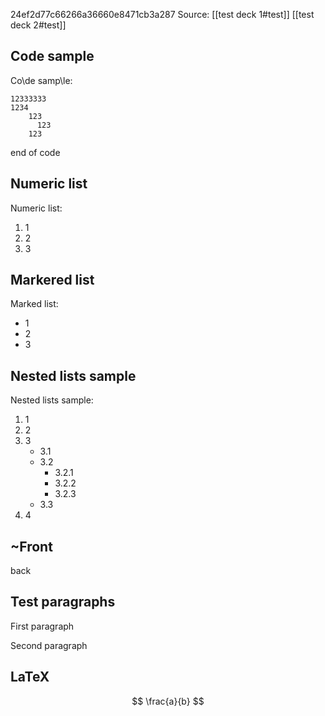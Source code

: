24ef2d77c66266a36660e8471cb3a287
Source:
	[[test deck 1#test]]
	[[test deck 2#test]]

## Code sample
Co\de samp\le:
```
12333333
1234
	123
      123
	123
```
end of code

## Numeric list
Numeric list:
1. 1
2. 2
3. 3

## Markered list
Marked list:
- 1
- 2
- 3

## Nested lists sample
Nested lists sample:
1. 1
2. 2
3. 3
    - 3.1
    - 3.2
        - 3.2.1
        - 3.2.2
        - 3.2.3
    - 3.3
4. 4

## ~Front

back

## Test paragraphs

First paragraph

Second paragraph

## LaTeX

$$
\frac{a}{b}
$$
